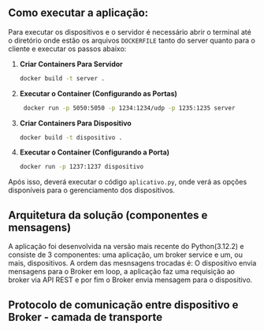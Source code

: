 ## Como executar a aplicação:
 Para executar os dispositivos e o servidor é necessário abrir o terminal até o diretório onde estão os arquivos ```DOCKERFILE``` tanto do server quanto para o cliente e executar os passos abaixo:
 1. **Criar Containers Para Servidor**

    ```bash
    docker build -t server .
    ```

2. **Executar o Container (Configurando as Portas)**

    ```bash
     docker run -p 5050:5050 -p 1234:1234/udp -p 1235:1235 server
    ```
 4. **Criar Containers Para Dispositivo**

    ```bash
    docker build -t dispositivo .
    ```

5. **Executar o Container (Configurando a Porta)**

    ```bash
    docker run -p 1237:1237 dispositivo
    ```


Após isso, deverá executar o código `aplicativo.py`, onde verá as opções disponíveis para o gerenciamento dos dispositivos.

## Arquitetura da solução (componentes e mensagens)
A aplicação foi desenvolvida na versão mais recente do Python(3.12.2) e consiste de 3 componentes: uma aplicação, um broker service e um, ou mais, dispositivos. A ordem das mesnsagens trocadas é: O dispositivo envia mensagens para o Broker em loop, a aplicação faz uma requisição ao broker via API REST e por fim o Broker envia mensagem para o dispositivo.
## Protocolo de comunicação entre dispositivo e Broker - camada de transporte
